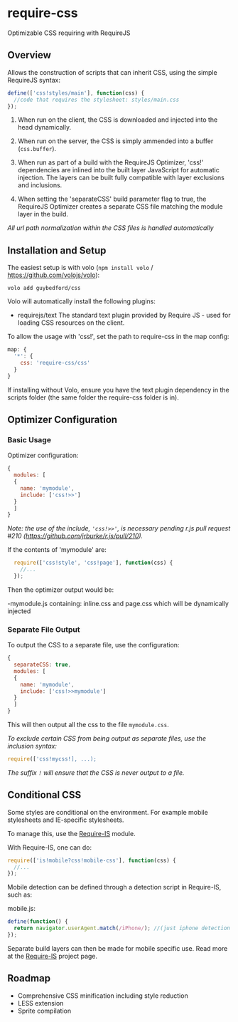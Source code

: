 require-css
===========

Optimizable CSS requiring with RequireJS

Overview
--------

Allows the construction of scripts that can inherit CSS, using the simple RequireJS syntax:

```javascript
define(['css!styles/main'], function(css) {
  //code that requires the stylesheet: styles/main.css
});
```

1. When run on the client, the CSS is downloaded and injected into the head dynamically.

2. When run on the server, the CSS is simply ammended into a buffer (`css.buffer`).

3. When run as part of a build with the RequireJS Optimizer, 'css!' dependencies are inlined into the built layer JavaScript for automatic injection. The layers can be built fully compatible with layer exclusions and inclusions.

4. When setting the 'separateCSS' build parameter flag to true, the RequireJS Optimizer creates a separate CSS file matching the module layer in the build.

_All url path normalization within the CSS files is handled automatically_


Installation and Setup
----------------------

The easiest setup is with volo (`npm install volo` / https://github.com/volojs/volo):

```
volo add guybedford/css
```

Volo will automatically install the following plugins:
* requirejs/text
  The standard text plugin provided by Require JS - used for loading CSS resources on the client.

To allow the usage with 'css!', set the path to require-css in the map config:

```javascript
map: {
  '*': {
    css: 'require-css/css'
  }
}
```

If installing without Volo, ensure you have the text plugin dependency in the scripts folder (the same folder the require-css folder is in).


Optimizer Configuration
-----------------------

### Basic Usage

Optimizer configuration:

```javascript
{
  modules: [
  {
    name: 'mymodule',
    include: ['css!>>']
  }
  ]
}
```

*Note: the use of the include, `'css!>>'`, is necessary pending r.js pull request #210 (https://github.com/jrburke/r.js/pull/210).*

If the contents of 'mymodule' are:

```javascript
  require(['css!style', 'css!page'], function(css) {
    //...
  });
```

Then the optimizer output would be:

-mymodule.js containing:
 inline.css and page.css which will be dynamically injected

### Separate File Output

To output the CSS to a separate file, use the configuration:

```javascript
{
  separateCSS: true,
  modules: [
  {
    name: 'mymodule',
    include: ['css!>>mymodule']
  }
  ]
}
```

This will then output all the css to the file `mymodule.css`.

*To exclude certain CSS from being output as separate files, use the inclusion syntax:*

```javascript
require(['css!mycss!], ...);
```

*The suffix `!` will ensure that the CSS is never output to a file.*


Conditional CSS
---

Some styles are conditional on the environment. For example mobile stylesheets and IE-specific stylesheets.

To manage this, use the [Require-IS](https://github.com/guybedford/require-is) module. 

With Require-IS, one can do:

```javascript
require(['is!mobile?css!mobile-css'], function(css) {
  //...
});
```

Mobile detection can be defined through a detection script in Require-IS, such as:

mobile.js:
```javascript
define(function() {
  return navigator.userAgent.match(/iPhone/); //(just iphone detection as an example)
});
```

Separate build layers can then be made for mobile specific use. Read more at the [Require-IS](https://github.com/guybedford/require-is) project page.


Roadmap
-------

* Comprehensive CSS minification including style reduction
* LESS extension
* Sprite compilation
